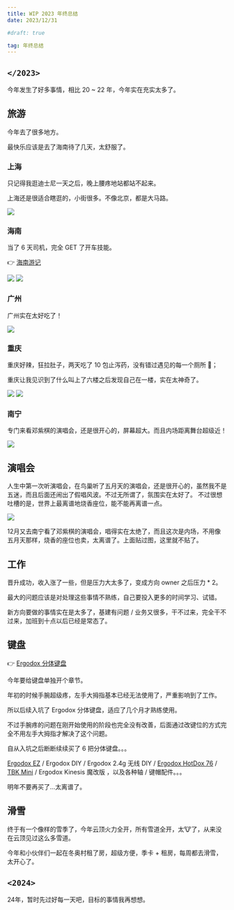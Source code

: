 ```yaml
---
title: WIP 2023 年终总结
date: 2023/12/31

#draft: true

tag: 年终总结
---
```


## `</2023>`

今年发生了好多事情，相比 20 ~ 22 年，今年实在充实太多了。

## 旅游

今年去了很多地方。

最快乐应该是去了海南待了几天，太舒服了。

### 上海

只记得我逛迪士尼一天之后，晚上腰疼地站都站不起来。

上海还是很适合瞎逛的，小街很多。不像北京，都是大马路。

![](https://jsd.cdn.zzko.cn/gh/caijinyc/images@main/20240110/IMG_5052.6ya2avvex1g0.webp)

### 海南

当了 6 天司机，完全 GET 了开车技能。

👉 [海南游记](./hainan-travel-journal)

![](https://jsd.cdn.zzko.cn/gh/caijinyc/images@main/20240110/IMG_5368.c8xsf6v271k.webp)
![](https://jsd.cdn.zzko.cn/gh/caijinyc/images@main/picx/DSC05597.54z4xunw3rs0.webp)

### 广州

广州实在太好吃了！

![](https://jsd.cdn.zzko.cn/gh/caijinyc/images@main/20240110/Group-3.3qai17bqgq40.webp)

### 重庆

重庆好辣，狂拉肚子，两天吃了 10 包止泻药，没有错过遇见的每一个厕所 🥹；

重庆让我见识到了什么叫上了六楼之后发现自己在一楼，实在太神奇了。

![](https://jsd.cdn.zzko.cn/gh/caijinyc/images@main/20240110/IMG_5824-1.1bfoepaiumo0.webp)
![](https://jsd.cdn.zzko.cn/gh/caijinyc/images@main/20240110/IMG_5836-2.40s7io1op6k0.webp)

### 南宁

专门来看邓紫棋的演唱会，还是很开心的，屏幕超大。而且内场距离舞台超级近！

![](https://jsd.cdn.zzko.cn/gh/caijinyc/images@main/20240110/Group-4.4gpk7onb9a0.webp)

## 演唱会

人生中第一次听演唱会，在鸟巢听了五月天的演唱会，还是很开心的，虽然我不是五迷，而且后面还闹出了假唱风波。不过无所谓了，氛围实在太好了。
不过很想吐槽的是，世界上最离谱地烧香座位，能不能再离谱一点。

![](https://jsd.cdn.zzko.cn/gh/caijinyc/images@main/20240110/IMG_5181.1exm326fhpfk.webp)

12月又去南宁看了邓紫棋的演唱会，唱得实在太绝了，而且这次是内场，不用像五月天那样，烧香的座位也卖，太离谱了。上面贴过图，这里就不贴了。

## 工作

晋升成功，收入涨了一些，但是压力大太多了，变成方向 owner 之后压力 * 2。

最大的问题应该是对处理这些事情不熟练，自己要投入更多的时间学习、试错。

新方向要做的事情实在是太多了，基建有问题 / 业务又很多，干不过来，完全干不过来，加班到十点以后已经是常态了。

## 键盘

👉 [Ergodox 分体键盘](./ergodox-keyboard.md)

今年要给键盘单独开个章节。

年初的时候手腕超级疼，左手大拇指基本已经无法使用了，严重影响到了工作。

所以后续入坑了 Ergodox 分体键盘，适应了几个月才熟练使用。

不过手腕疼的问题在刚开始使用的阶段也完全没有改善，后面通过改键位的方式完全不用左手大拇指才解决了这个问题。

自从入坑之后断断续续买了 6 把分体键盘。。。

[Ergodox EZ](https://ergodox-ez.com/) / Ergodox DIY / Ergodox 2.4g 无线 DIY / [Ergodox HotDox 76](https://kono.store/products/ergodox-76-hot-dox-mechanical-keyboard-v2) / [TBK Mini](https://github.com/Bastardkb/TBK-Mini) / Ergodox Kinesis 魔改版 ，以及各种轴 / 键帽配件。。。

明年不要再买了...太离谱了。

## 滑雪

终于有一个像样的雪季了，今年云顶火力全开，所有雪道全开，太🐮了，从来没在云顶见过这么多雪道。

今年和小伙伴们一起在冬奥村租了房，超级方便，季卡 + 租房，每周都去滑雪，太开心了。

## `<2024>`

24年，暂时先过好每一天吧，目标的事情我再想想。
